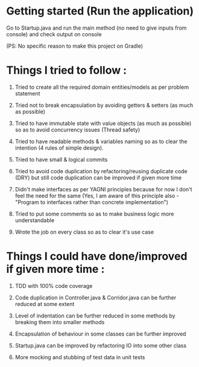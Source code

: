 # Getting started (Run the application)

Go to Startup.java and run the main method (no need to give inputs from console) 
and check output on console 

(PS: No specific reason to make this project on Gradle)

# Things I tried to follow :

1. Tried to create all the required domain entities/models as per problem statement

2. Tried not to break encapsulation by avoiding getters & setters (as much as possible)

3. Tried to have immutable state with value objects (as much as possible) so as to avoid 
concurrency issues (Thread safety)

4. Tried to have readable methods & variables naming so as to clear the intention 
(4 rules of simple design).
 
5. Tried to have small & logical commits

6. Tried to avoid code duplication by refactoring/reusing duplicate code (DRY) 
but still code duplication can be improved if given more time

7. Didn't make interfaces as per YAGNI principles because for now I don't feel 
the need for the same (Yes, I am aware of this principle also - "Program to interfaces rather 
than concrete implementation")

8. Tried to put some comments so as to make business logic more understandable

9. Wrote the job on every class so as to clear it's use case


# Things I could have done/improved if given more time :

1. TDD with 100% code coverage

2. Code duplication in Controller.java & Corridor.java can be further reduced
at some extent

3. Level of indentation can be further reduced in some methods by breaking them into smaller methods

4. Encapsulation of behaviour in some classes can be further improved

5. Startup.java can be improved by refactoring IO into some other class

6. More mocking and stubbing of test data in unit tests
